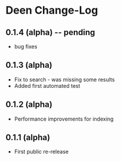 # Deen Change-Log

## 0.1.4 (alpha) -- pending

* bug fixes

## 0.1.3 (alpha)

* Fix to search - was missing some results
* Added first automated test

## 0.1.2 (alpha)

* Performance improvements for indexing

## 0.1.1 (alpha)

* First public re-release
